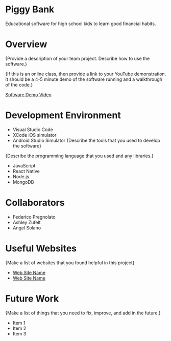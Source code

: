 # Piggy Bank
Educational software for high school kids to learn good financial habits.

# Overview
{Provide a description of your team project.  Describe how to use the software.}



{If this is an online class, then provide a link to your YouTube demonstration.  It should be a 4-5 minute demo of the software running and a walkthrough of the code.}

[Software Demo Video](http://youtube.link.goes.here)

# Development Environment
* Visual Studio Code
* XCode iOS simulator
* Android Studio Simulator
{Describe the tools that you used to develop the software}

{Describe the programming language that you used and any libraries.}
* JavaScript
* React Native
* Node.js
* MongoDB

# Collaborators
* Federico Pregnolato
* Ashley Zufelt
* Angel Solano

# Useful Websites

{Make a list of websites that you found helpful in this project}
* [Web Site Name](http://url.link.goes.here)
* [Web Site Name](http://url.link.goes.here)

# Future Work

{Make a list of things that you need to fix, improve, and add in the future.}
* Item 1
* Item 2
* Item 3
